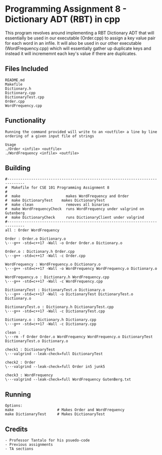 # Programming Assignment 8 - Dictionary ADT (RBT) in cpp

This program revolves around implementing a RBT Dictionary ADT that will essentially be used in our executable (Order.cpp) to assign a key value pair for each word in an infile.
It will also be used in our other executable (WordFrequency.cpp) which will essentially gather up duplicate keys and instead it will incrememnt each key's value if there are duplicates.

## Files Included
    README.md
    Makefile
    Dictionary.h
    Dictionary.cpp
    DictionaryTest.cpp
    Order.cpp
    WordFrequency.cpp

## Functionality
    Running the command provided will write to an <outfile> a line by line ordering of a given input file of strings

    Usage
    ./Order <infile> <outfile>
    ./WordFrequency <infile> <outfile>

## Building
    #------------------------------------------------------------------------------
    #  Makefile for CSE 101 Programming Assignment 8
    #
    #  make                     makes WordFrequency and Order
    #  make DictionaryTest    makes DictionaryTest
    #  make clean               removes all binaries
    #  make WordFrequencyCheck  runs WordFrequency under valgrind on Gutenberg
    #  make DictionaryCheck     runs DictionaryClient under valgrind
    #------------------------------------------------------------------------------
    all : Order WordFrequency

    Order : Order.o Dictionary.o
    \···g++ -std=c++17 -Wall -o Order Order.o Dictionary.o

    Order.o : Dictionary.h Order.cpp
    \···g++ -std=c++17 -Wall -c Order.cpp

    WordFrequency : WordFrequency.o Dictionary.o
    \···g++ -std=c++17 -Wall -o WordFrequency WordFrequency.o Dictionary.o

    WordFrequency.o : Dictionary.h WordFrequency.cpp
    \···g++ -std=c++17 -Wall -c WordFrequency.cpp

    DictionaryTest : DictionaryTest.o Dictionary.o
    \···g++ -std=c++17 -Wall -o DictionaryTest DictionaryTest.o Dictionary.o

    DictionaryTest.o : Dictionary.h DictionaryTest.cpp
    \···g++ -std=c++17 -Wall -c DictionaryTest.cpp

    Dictionary.o : Dictionary.h Dictionary.cpp
    \···g++ -std=c++17 -Wall -c Dictionary.cpp

    clean :
    \···rm -f Order Order.o WordFrequency WordFrequency.o DictionaryTest DictionaryTest.o Dictionary.o

    check1 : DictionaryTest
    \···valgrind --leak-check=full DictionaryTest

    check2 : Order
    \···valgrind --leak-check=full Order in5 junk5

    check3 : WordFrequency
    \···valgrind --leak-check=full WordFrequency GutenBerg.txt


## Running
    Options:
    make                    # Makes Order and WordFrequency
    make DictionaryTest     # Makes DictionaryTest

## Credits
    - Professor Tantalo for his psuedo-code
    - Previous assignments
    - TA sections

